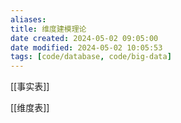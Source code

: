 ```yaml
---
aliases: 
title: 维度建模理论
date created: 2024-05-02 09:05:00
date modified: 2024-05-02 10:05:53
tags: [code/database, code/big-data]
---
```

[[事实表]]

[[维度表]]